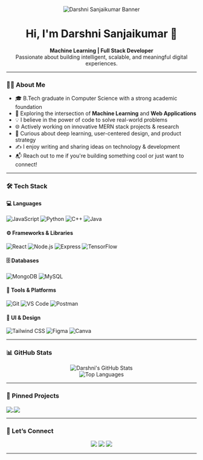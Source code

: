 <!-- Banner -->
<p align="center">
  <img src="./assets/Darshni-Cover.png" alt="Darshni Sanjaikumar Banner" />
</p>

<h1 align="center">Hi, I'm Darshni Sanjaikumar 👋</h1>
<p align="center">
  <b>Machine Learning | Full Stack Developer</b><br/>
  Passionate about building intelligent, scalable, and meaningful digital experiences.
</p>

---

### 👩‍💻 About Me

- 🎓 B.Tech graduate in Computer Science with a strong academic foundation  
- 🧠 Exploring the intersection of **Machine Learning** and **Web Applications**  
- 💡 I believe in the power of code to solve real-world problems  
- 🌐 Actively working on innovative MERN stack projects & research  
- 🧪 Curious about deep learning, user-centered design, and product strategy  
- ✍️ I enjoy writing and sharing ideas on technology & development  
- 📬 Reach out to me if you're building something cool or just want to connect!

---

### 🛠️ Tech Stack

#### 💻 Languages
![JavaScript](https://img.shields.io/badge/JavaScript-F7DF1E?style=flat&logo=javascript&logoColor=black)
![Python](https://img.shields.io/badge/Python-3776AB?style=flat&logo=python&logoColor=white)
![C++](https://img.shields.io/badge/C++-00599C?style=flat&logo=c%2B%2B&logoColor=white)
![Java](https://img.shields.io/badge/Java-ED8B00?style=flat&logo=java&logoColor=white)

#### ⚙️ Frameworks & Libraries
![React](https://img.shields.io/badge/React-20232A?style=flat&logo=react)
![Node.js](https://img.shields.io/badge/Node.js-339933?style=flat&logo=nodedotjs&logoColor=white)
![Express](https://img.shields.io/badge/Express.js-404D59?style=flat&logo=express)
![TensorFlow](https://img.shields.io/badge/TensorFlow-FF6F00?style=flat&logo=tensorflow&logoColor=white)

#### 🗄️ Databases
![MongoDB](https://img.shields.io/badge/MongoDB-4EA94B?style=flat&logo=mongodb&logoColor=white)
![MySQL](https://img.shields.io/badge/MySQL-005C84?style=flat&logo=mysql&logoColor=white)

#### 🧰 Tools & Platforms
![Git](https://img.shields.io/badge/Git-F05032?style=flat&logo=git&logoColor=white)
![VS Code](https://img.shields.io/badge/VS%20Code-007ACC?style=flat&logo=visual-studio-code&logoColor=white)
![Postman](https://img.shields.io/badge/Postman-FF6C37?style=flat&logo=postman&logoColor=white)

#### 🎨 UI & Design
![Tailwind CSS](https://img.shields.io/badge/Tailwind_CSS-38B2AC?style=flat&logo=tailwind-css&logoColor=white)
![Figma](https://img.shields.io/badge/Figma-F24E1E?style=flat&logo=figma&logoColor=white)
![Canva](https://img.shields.io/badge/Canva-00C4CC?style=flat&logo=canva&logoColor=white)

---

### 📊 GitHub Stats

<p align="center">
  <img src="https://github-readme-stats.vercel.app/api?username=DarshniSanjaikumar&show_icons=true&theme=radical" alt="Darshni's GitHub Stats" />
  <br/>
  <img src="https://github-readme-stats.vercel.app/api/top-langs/?username=DarshniSanjaikumar&layout=compact&theme=radical" alt="Top Languages" />
  <br/>
</p>

---

### 📌 Pinned Projects

<a href="https://github.com/DarshniSanjaikumar/DreamScape-Frontend">
  <img align="center" src="https://github-readme-stats.vercel.app/api/pin/?username=DarshniSanjaikumar&repo=DreamScape-Frontend&theme=tokyonight" />
</a>
<a href="https://github.com/DarshniSanjaikumar/Startup-Radar">
  <img align="center" src="https://github-readme-stats.vercel.app/api/pin/?username=DarshniSanjaikumar&repo=Startup-Radar&theme=tokyonight" />
</a>


---

### 🔗 Let’s Connect

<p align="center">
  <a href="mailto:darshnisanjaikumar@gmail.com"><img src="https://img.shields.io/badge/Gmail-D14836?style=for-the-badge&logo=gmail&logoColor=white" /></a>
  <a href="https://www.linkedin.com/in/darshni-sanjaikumar-448642253/"><img src="https://img.shields.io/badge/LinkedIn-blue?style=for-the-badge&logo=linkedin&logoColor=white" /></a>
  <a href="https://darshni-portfolio.vercel.app/"><img src="https://img.shields.io/badge/Portfolio-121212?style=for-the-badge&logo=vercel&logoColor=white" /></a>
</p>

---


